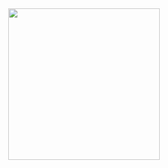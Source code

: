 
## <p align="center"><a href='https://postimg.cc/T5V99HWk' target='_blank'><img src='https://i.postimg.cc/T5V99HWk/IMG-0377.png' width="300" height="300" />
<!--
**hua-binan/hua-binan** is a ✨ _special_ ✨ repository because its `README.md` (this file) appears on your GitHub profile.

Here are some ideas to get you started:

- 🔭 I’m currently working on ...
- 🌱 I’m currently learning ...
- 👯 I’m looking to collaborate on ...
- 🤔 I’m looking for help with ...
- 💬 Ask me about ...
- 📫 How to reach me: ...
- 😄 Pronouns: ...
- ⚡ Fun fact: ...
-->
